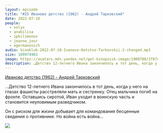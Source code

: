 ```yaml
---
layout: episode
title: "#25 Иваново детство (1962) - Андрей Тарковский"
date: 2022-07-10
people:
  - volyx
  - anabilisa
  - iphilimonov
  - jeanne_jour
  - egermanovich
audio: kinoklub-2022-07-10-Ivanovo-Detstvo-Tarkovskii-2-changed.mp3
size: 109974903
image: https://avatars.mds.yandex.net/get-kinopoisk-image/1900788/3f87de51-3b89-4434-8f89-1e8bbb5d1b12/600x
description: …Детство 12-летнего Ивана закончилось в тот день, когда у него на глазах фашисты расстреляли мать и сестренку. Отец мальчика погиб на фронте. Оставшись сиротой, Иван уходит в воинскую часть и становится неуловимым разведчиком. Он с риском для жизни добывает для командования бесценные сведения о противнике. Но война есть война…
---
```


[Иваново детство (1962) - Андрей Тарковский](https://www.kinopoisk.ru/film/42667/)

…Детство 12-летнего Ивана закончилось в тот день, когда у него на глазах фашисты расстреляли мать и сестренку. Отец мальчика погиб на фронте. Оставшись сиротой, Иван уходит в воинскую часть и становится неуловимым разведчиком.

Он с риском для жизни добывает для командования бесценные сведения о противнике. Но война есть война…

![](https://avatars.mds.yandex.net/get-kinopoisk-image/1900788/3f87de51-3b89-4434-8f89-1e8bbb5d1b12/600x)
